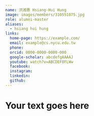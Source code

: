 ```yaml
---
name: 洪湘惠 Hsiang-Hui Hung 
image: images/members/310551075.jpg 
role: alumni-master
aliases:
  - hsiang hui hung
links:
  home-page: https://example.com/
  email: example@cs.nycu.edu.tw
  phone: 
  orcid: 0000-0000-0000-000
  google-scholar: abcdefgAAAAJ
  youtube: watch?v=ABCDEF0FLWw
  facebook:
  instagram:
  linkedin:
  github:
---
```

# Your text goes here
